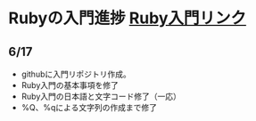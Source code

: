 # Rubyの入門進捗 [Ruby入門リンク](https://www.rubylife.jp/)
## 6/17
+ githubに入門リポジトリ作成。
+ Ruby入門の基本事項を修了
+ Ruby入門の日本語と文字コード修了（一応）
+ %Q、%qによる文字列の作成まで修了
